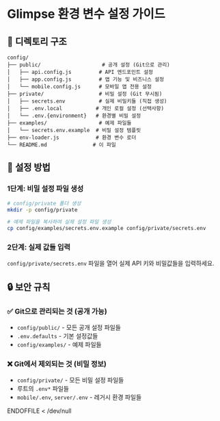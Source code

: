 # Glimpse 환경 변수 설정 가이드

## 📁 디렉토리 구조

```
config/
├── public/                    # 공개 설정 (Git으로 관리)
│   ├── api.config.js         # API 엔드포인트 설정
│   ├── app.config.js         # 앱 기능 및 비즈니스 설정
│   └── mobile.config.js      # 모바일 앱 전용 설정
├── private/                  # 비밀 설정 (Git 무시됨)
│   ├── secrets.env           # 실제 비밀키들 (직접 생성)
│   ├── .env.local           # 개인 로컬 설정 (선택사항)
│   └── .env.{environment}   # 환경별 비밀 설정
├── examples/                 # 예제 파일들
│   └── secrets.env.example  # 비밀 설정 템플릿
├── env-loader.js            # 환경 변수 로더
└── README.md               # 이 파일
```

## 🚀 설정 방법

### 1단계: 비밀 설정 파일 생성

```bash
# config/private 폴더 생성
mkdir -p config/private

# 예제 파일을 복사하여 실제 설정 파일 생성
cp config/examples/secrets.env.example config/private/secrets.env
```

### 2단계: 실제 값들 입력

`config/private/secrets.env` 파일을 열어 실제 API 키와 비밀값들을 입력하세요.

## 🔒 보안 규칙

### ✅ Git으로 관리되는 것 (공개 가능)
- `config/public/` - 모든 공개 설정 파일들
- `.env.defaults` - 기본 설정값들  
- `config/examples/` - 예제 파일들

### ❌ Git에서 제외되는 것 (비밀 정보)
- `config/private/` - 모든 비밀 설정 파일들
- 루트의 `.env*` 파일들
- `mobile/.env`, `server/.env` - 레거시 환경 파일들

ENDOFFILE < /dev/null